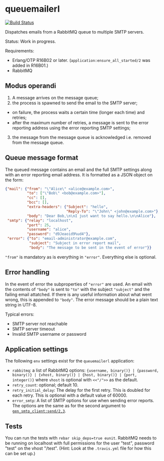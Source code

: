 queuemailerl
============

[![Build Status](https://travis-ci.org/Textalk/queuemailerl.svg)](https://travis-ci.org/Textalk/queuemailerl)

Dispatches emails from a RabbitMQ queue to multiple SMTP servers.

Status: Work in progress.

Requirements:

* Erlang/OTP R16B02 or later. (`application:ensure_all_started/2` was added in R16B01.)
* RabbitMQ

Modus operandi
--------------

1. A message arrives on the message queue;
2. the process is spawned to send the email to the SMTP server;
  * on failure, the process waits a certain time (longer each time) and retries;
  * after the maximum number of retries, a message is sent to the error reporting
    address using the error reporting SMTP settings;
3. the message from the message queue is acknowledged i.e. removed from the
   message queue.

Queue message format
--------------------

The queued message contains an email and the full SMTP settings along with an
error reporting email address. It is formatted as a JSON object on the form:

```JSON
{"mail": {"from": "\"Alice\" <alice@example.com>",
          "to": ["\"Bob\" <bob@example.com>"],
          "cc": [],
          "bcc": [],
          "extra-headers": {"Subject": "hello",
                            "Reply-To": "\"John\" <john@example.com>"},
          "body": "Dear Bob,\n\nI just want to say hello.\n\nAlice"},
 "smtp": {"relay": "localhost",
          "port": 25,
          "username": "alice",
          "password": "d9Jeaoid9%ud4"},
 "error": {"to": "email-administrator@example.com",
           "subject": "Subject in error report mail",
           "body": "The message to be sent in the event of error"}}
```

`"from"` is mandatory as is everything in `"error"`. Everything else is
optional.

Error handling
--------------

In the event of error the subproperties of `"error"` are used. An email with
the contents of `"body"` is sent to `"to"` with the
subject `"subject"` and the failing email attatched. If there is any
useful information about what went wrong, this is appended to
`"body"`. The error message should be a plain text string in UTF-8.

Typical errors:

* SMTP server not reachable
* SMTP server timeout
* Invalid SMTP username or password

Application settings
--------------------

The following `env` settings exist for the `queuemailerl` application:

* `rabbitmq`: a list of RabbitMQ options: `{username, binary()} |
    {password, binary()} | {vhost, binary()} | {host, binary()} |
    {port, integer()}` where `vhost` is optional with `<<"/">>` as the default.
* `retry_count`: optional; default 10.
* `retry_initial_delay`: The delay for the first retry. This is doubled for
  each retry. This is optional with a default value of 60000.
* `error_smtp`: A list of SMTP options for use when sending error reports. The
  options are the same as for the second argument to
  [`gen_smtp_client:send/2,3`](https://github.com/Vagabond/gen_smtp/).

Tests
-----

You can run the tests with `rebar skip_deps=true eunit`. RabbitMQ needs to be
running on localhost with full permissions for the user "test", password "test"
on the vhost "/test". (Hint: Look at the `.travis.yml` file for how this can be
set up.)
